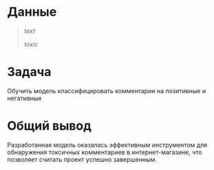 # Данные

> *text* 
>
> *toxic*

# Задача

Обучить модель классифицировать комментарии на позитивные и негативные

# Общий вывод

Разработанная модель оказалась эффективным инструментом для обнаружения токсичных комментариев в интернет-магазине, что позволяет считать проект успешно завершенным.